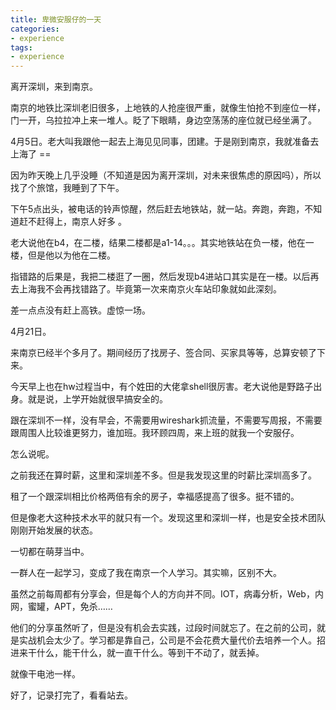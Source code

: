 ```yaml
---
title: 卑微安服仔的一天
categories:
- experience
tags:
- experience
---
```


离开深圳，来到南京。

南京的地铁比深圳老旧很多，上地铁的人抢座很严重，就像生怕抢不到座位一样，门一开，乌拉拉冲上来一堆人。眨了下眼睛，身边空荡荡的座位就已经坐满了。

4月5日。老大叫我跟他一起去上海见见同事，团建。于是刚到南京，我就准备去上海了 ==

因为昨天晚上几乎没睡（不知道是因为离开深圳，对未来很焦虑的原因吗），所以找了个旅馆，我睡到了下午。

下午5点出头，被电话的铃声惊醒，然后赶去地铁站，就一站。奔跑，奔跑，不知道赶不赶得上，南京人好多 。

老大说他在b4，在二楼，结果二楼都是a1-14。。。其实地铁站在负一楼，他在一楼，但是他以为他在二楼。

指错路的后果是，我把二楼逛了一圈，然后发现b4进站口其实是在一楼。以后再去上海我不会再找错路了。毕竟第一次来南京火车站印象就如此深刻。

差一点点没有赶上高铁。虚惊一场。

4月21日。

来南京已经半个多月了。期间经历了找房子、签合同、买家具等等，总算安顿了下来。

今天早上也在hw过程当中，有个姓田的大佬拿shell很厉害。老大说他是野路子出身。就是说，上学开始就很早搞安全的。

跟在深圳不一样，没有早会，不需要用wireshark抓流量，不需要写周报，不需要跟周围人比较谁更努力，谁加班。我环顾四周，来上班的就我一个安服仔。

怎么说呢。

之前我还在算时薪，这里和深圳差不多。但是我发现这里的时薪比深圳高多了。

租了一个跟深圳相比价格两倍有余的房子，幸福感提高了很多。挺不错的。

但是像老大这种技术水平的就只有一个。发现这里和深圳一样，也是安全技术团队刚刚开始发展的状态。

一切都在萌芽当中。

一群人在一起学习，变成了我在南京一个人学习。其实嘛，区别不大。

虽然之前每周都有分享会，但是每个人的方向并不同。IOT，病毒分析，Web，内网，蜜罐，APT，免杀…… 

他们的分享虽然听了，但是没有机会去实践，过段时间就忘了。在之前的公司，就是实战机会太少了。学习都是靠自己，公司是不会花费大量代价去培养一个人。招进来干什么，能干什么，就一直干什么。等到干不动了，就丢掉。

就像干电池一样。

好了，记录打完了，看看站去。



